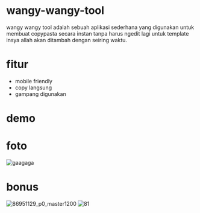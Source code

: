 # wangy-wangy-tool

wangy wangy tool adalah sebuah aplikasi sederhana yang digunakan untuk membuat copypasta secara instan tanpa harus ngedit lagi untuk template insya allah akan ditambah dengan seiring waktu.

# fitur 

- mobile friendly
- copy langsung
- gampang digunakan

# demo


# foto

![gaagaga](https://user-images.githubusercontent.com/59074036/104463442-5f050100-55e4-11eb-92d5-8c822bade78e.JPG)

# bonus

![86951129_p0_master1200](https://user-images.githubusercontent.com/59074036/104463681-a8ede700-55e4-11eb-9a7c-98d5b9abc872.jpg)
![81](https://user-images.githubusercontent.com/59074036/104463702-af7c5e80-55e4-11eb-8a3b-aa687c9ef363.png)

